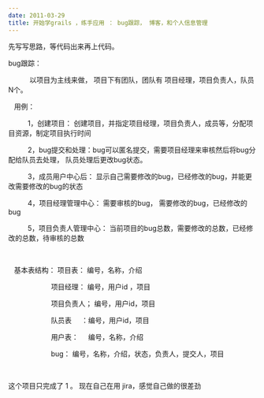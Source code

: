 ```yaml
---
date: 2011-03-29
title: 开始学grails ，练手应用 ： bug跟踪， 博客，和个人信息管理
---
```



<p>先写写思路，等代码出来再上代码。</p> <p>bug跟踪：</p> <p>&nbsp;&nbsp; &nbsp; &nbsp; &nbsp; &nbsp; 以项目为主线来做， 项目下有团队，团队有 项目经理，项目负责人，队员N个。</p> <p><span style="white-space: pre;"> </span>&nbsp;&nbsp;用例：</p> <p>&nbsp;&nbsp; &nbsp; &nbsp; &nbsp; &nbsp;1，创建项目： 创建项目，并指定项目经理，项目负责人，成员等，分配项目资源，制定项目执行时间</p> <p>&nbsp;&nbsp; &nbsp; &nbsp; &nbsp; &nbsp;2，bug提交和处理：bug可以匿名提交，需要项目经理来审核然后将bug分配给队员去处理， 队员处理后更改bug状态。</p> <p>&nbsp;&nbsp; &nbsp; &nbsp; &nbsp; &nbsp;3，成员用户中心后： 显示自己需要修改的bug，已经修改的bug，并能更改需要修改的bug的状态</p> <p>&nbsp;&nbsp; &nbsp; &nbsp; &nbsp; &nbsp;4，项目经理管理中心： 需要审核的bug， 需要修改的bug，已经修改的bug</p> <p>&nbsp;&nbsp; &nbsp; &nbsp; &nbsp; &nbsp;5，项目负责人管理中心： 当前项目的bug总数，需要修改的总数，已经修改的总数，待审核的总数</p> <p>&nbsp;</p> <p>&nbsp;&nbsp; 基本表结构： 项目表： 编号，名称，介绍</p> <p>&nbsp;&nbsp; &nbsp; &nbsp; &nbsp; &nbsp; &nbsp; &nbsp; &nbsp; &nbsp; &nbsp; &nbsp;项目经理： 编号，用户id ，项目</p> <p>&nbsp;&nbsp; &nbsp; &nbsp; &nbsp; &nbsp; &nbsp; &nbsp; &nbsp; &nbsp; &nbsp; &nbsp;项目负责人； 编号，用户id，项目</p> <p>&nbsp;&nbsp; &nbsp; &nbsp; &nbsp; &nbsp; &nbsp; &nbsp; &nbsp; &nbsp; &nbsp; &nbsp;队员表 &nbsp; &nbsp; ：编号，用户id，项目</p> <p>&nbsp;&nbsp; &nbsp; &nbsp; &nbsp; &nbsp; &nbsp; &nbsp; &nbsp; &nbsp; &nbsp; &nbsp;用户表： &nbsp; &nbsp; 编号，名称，介绍</p> <p>&nbsp;&nbsp; &nbsp; &nbsp; &nbsp; &nbsp; &nbsp; &nbsp; &nbsp; &nbsp; &nbsp; &nbsp;bug： 编号，名称，介绍，状态，负责人，提交人，项目</p> <p>&nbsp;</p> <p>这个项目只完成了 1 。 现在自己在用 jira，感觉自己做的很差劲</p>